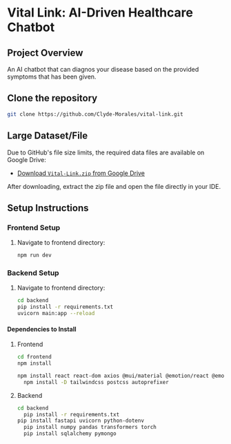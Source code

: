 # Vital Link: AI-Driven Healthcare Chatbot

## Project Overview
 An AI chatbot that can diagnos your disease based on the provided symptoms that has been given.

## Clone the repository
```bash
git clone https://github.com/Clyde-Morales/vital-link.git
```

## Large Dataset/File
Due to GitHub's file size limits, the required data files are available on Google Drive:

- [Download `Vital-Link.zip` from Google Drive](https://drive.google.com/drive/folders/13G1gldDqOA4AnGrrN8aXxthr57t4RskN?usp=drive_link)

After downloading, extract the zip file and open the file directly in your IDE.

## Setup Instructions

### Frontend Setup
1. Navigate to frontend directory:
   ```bash
   npm run dev
### Backend Setup
1. Navigate to frontend directory:
   ```bash
   cd backend
   pip install -r requirements.txt
   uvicorn main:app --reload

#### Dependencies to Install
1. Frontend
   ```bash
   cd frontend
   npm install

   npm install react react-dom axios @mui/material @emotion/react @emotion/styled
	 npm install -D tailwindcss postcss autoprefixer  
2. Backend
   ```bash
   cd backend
	 pip install -r requirements.txt
   pip install fastapi uvicorn python-dotenv
	 pip install numpy pandas transformers torch 
	 pip install sqlalchemy pymongo 

   

